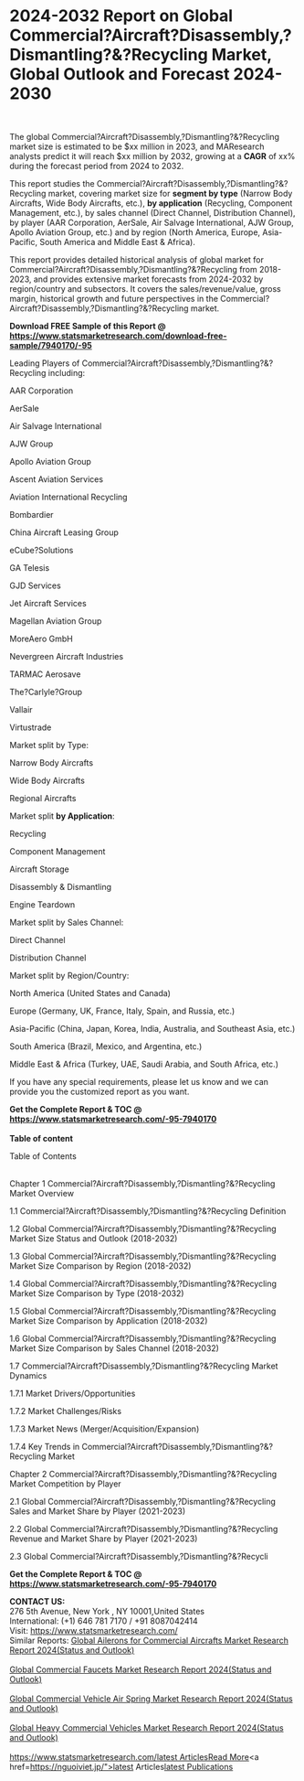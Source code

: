<h1>2024-2032 Report on Global Commercial?Aircraft?Disassembly,?Dismantling?&?Recycling Market, Global Outlook and Forecast 2024-2030</h1><br/><p>The global Commercial?Aircraft?Disassembly,?Dismantling?&?Recycling market size is estimated to be $xx million in 2023, and MAResearch analysts predict it will reach $xx million by 2032, growing at a <strong>CAGR</strong> of xx% during the forecast period from 2024 to 2032.</p><p>This report studies the Commercial?Aircraft?Disassembly,?Dismantling?&?Recycling market, covering market size for <strong>segment by type</strong> (Narrow Body Aircrafts, Wide Body Aircrafts, etc.), <strong>by application</strong> (Recycling, Component Management, etc.), by sales channel (Direct Channel, Distribution Channel), by player (AAR Corporation, AerSale, Air Salvage International, AJW Group, Apollo Aviation Group, etc.) and by region (North America, Europe, Asia-Pacific, South America and Middle East & Africa).</p><p>This report provides detailed historical analysis of global market for Commercial?Aircraft?Disassembly,?Dismantling?&?Recycling from 2018-2023, and provides extensive market forecasts from 2024-2032 by region/country and subsectors. It covers the sales/revenue/value, gross margin, historical growth and future perspectives in the Commercial?Aircraft?Disassembly,?Dismantling?&?Recycling market.</p><p><strong>Download FREE Sample of this Report @ <a href="https://www.statsmarketresearch.com/download-free-sample/7940170/-95">https://www.statsmarketresearch.com/download-free-sample/7940170/-95</a></strong></p><p>Leading Players of Commercial?Aircraft?Disassembly,?Dismantling?&?Recycling including:</p><p>AAR Corporation</p><p>AerSale</p><p>Air Salvage International</p><p>AJW Group</p><p>Apollo Aviation Group</p><p>Ascent Aviation Services</p><p>Aviation International Recycling</p><p>Bombardier</p><p>China Aircraft Leasing Group</p><p>eCube?Solutions</p><p>GA Telesis</p><p>GJD Services</p><p>Jet Aircraft Services</p><p>Magellan Aviation Group</p><p>MoreAero GmbH</p><p>Nevergreen Aircraft Industries</p><p>TARMAC Aerosave</p><p>The?Carlyle?Group</p><p>Vallair</p><p>Virtustrade</p><p>Market split by Type:</p><p>Narrow Body Aircrafts</p><p>Wide Body Aircrafts</p><p>Regional Aircrafts</p><p>Market split <strong>by Application</strong>:</p><p>Recycling</p><p>Component Management</p><p>Aircraft Storage</p><p>Disassembly & Dismantling</p><p>Engine Teardown</p><p>Market split by Sales Channel:</p><p>Direct Channel</p><p>Distribution Channel</p><p>Market split by Region/Country:</p><p>North America (United States and Canada)</p><p>Europe (Germany, UK, France, Italy, Spain, and Russia, etc.)</p><p>Asia-Pacific (China, Japan, Korea, India, Australia, and Southeast Asia, etc.)</p><p>South America (Brazil, Mexico, and Argentina, etc.)</p><p>Middle East & Africa (Turkey, UAE, Saudi Arabia, and South Africa, etc.)</p><p>If you have any special requirements, please let us know and we can provide you the customized report as you want.</p><div><b>Get the Complete Report & TOC @ <a href="https://www.statsmarketresearch.com/-95-7940170">https://www.statsmarketresearch.com/-95-7940170</a></b></div><br><b>Table of content</b><p>Table of Contents<br />
 
 <br />
 
 Chapter 1 Commercial?Aircraft?Disassembly,?Dismantling?&?Recycling Market Overview<br />
 
  1.1 Commercial?Aircraft?Disassembly,?Dismantling?&?Recycling Definition<br />
 
  1.2 Global Commercial?Aircraft?Disassembly,?Dismantling?&?Recycling Market Size Status and Outlook (2018-2032)<br />
 
  1.3 Global Commercial?Aircraft?Disassembly,?Dismantling?&?Recycling Market Size Comparison by Region (2018-2032)<br />
 
  1.4 Global Commercial?Aircraft?Disassembly,?Dismantling?&?Recycling Market Size Comparison by Type (2018-2032)<br />
 
  1.5 Global Commercial?Aircraft?Disassembly,?Dismantling?&?Recycling Market Size Comparison by Application (2018-2032)<br />
 
  1.6 Global Commercial?Aircraft?Disassembly,?Dismantling?&?Recycling Market Size Comparison by Sales Channel (2018-2032)<br />
 
  1.7 Commercial?Aircraft?Disassembly,?Dismantling?&?Recycling Market Dynamics<br />
 
  1.7.1 Market Drivers/Opportunities<br />
 
  1.7.2 Market Challenges/Risks<br />
 
  1.7.3 Market News (Merger/Acquisition/Expansion)<br />
 
  1.7.4 Key Trends in Commercial?Aircraft?Disassembly,?Dismantling?&?Recycling Market<br />
 
 Chapter 2 Commercial?Aircraft?Disassembly,?Dismantling?&?Recycling Market Competition by Player<br />
 
  2.1 Global Commercial?Aircraft?Disassembly,?Dismantling?&?Recycling Sales and Market Share by Player (2021-2023)<br />
 
  2.2 Global Commercial?Aircraft?Disassembly,?Dismantling?&?Recycling Revenue and Market Share by Player (2021-2023)<br />
 
  2.3 Global Commercial?Aircraft?Disassembly,?Dismantling?&?Recycli<br><div><b>Get the Complete Report & TOC @ <a href="https://www.statsmarketresearch.com/-95-7940170">https://www.statsmarketresearch.com/-95-7940170</a></b></div></p> <b>CONTACT US:</b><br>276 5th Avenue, New York , NY 10001,United States<br>International: (+1) 646 781 7170 / +91 8087042414<br>Visit: <a href="https://www.statsmarketresearch.com/">https://www.statsmarketresearch.com/</a><br>Similar Reports: <a href="https://www.statsmarketresearch.com/-95-7940170">Global Ailerons for Commercial Aircrafts Market Research Report 2024(Status and Outlook)</a><br/><br/><a href="https://www.statsmarketresearch.com/-95-7940170">Global Commercial Faucets Market Research Report 2024(Status and Outlook)</a><br/><br/><a href="https://www.statsmarketresearch.com/-95-7940170">Global Commercial Vehicle Air Spring Market Research Report 2024(Status and Outlook)</a><br/><br/><a href="https://www.statsmarketresearch.com/-95-7940170">Global Heavy Commercial Vehicles Market Research Report 2024(Status and Outlook)</a><br/><br/><a href="https://gyeongbokgung.com">https://www.statsmarketresearch.com/</a><a href="https://hallyeomaritime.com">latest Articles</a><a href="https://jingwansa.com">Read More</a><a href=https://nguoiviet.jp/">latest Articles</a><a href="https://www.intelmarketresearch.com/">latest Publications</a>